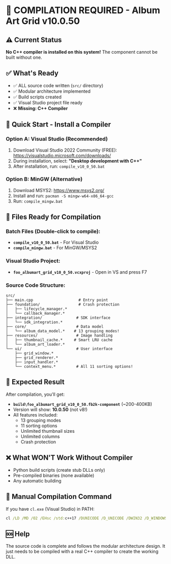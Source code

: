 # 🔨 COMPILATION REQUIRED - Album Art Grid v10.0.50

## ⚠️ Current Status
**No C++ compiler is installed on this system!** The component cannot be built without one.

## ✅ What's Ready
- ✅ ALL source code written (`src/` directory)
- ✅ Modular architecture implemented
- ✅ Build scripts created
- ✅ Visual Studio project file ready
- ❌ **Missing: C++ Compiler**

## 🚀 Quick Start - Install a Compiler

### Option A: Visual Studio (Recommended)
1. Download Visual Studio 2022 Community (FREE):
   https://visualstudio.microsoft.com/downloads/
2. During installation, select: **"Desktop development with C++"**
3. After installation, run: `compile_v10_0_50.bat`

### Option B: MinGW (Alternative)
1. Download MSYS2:
   https://www.msys2.org/
2. Install and run: `pacman -S mingw-w64-x86_64-gcc`
3. Run: `compile_mingw.bat`

## 📁 Files Ready for Compilation

### Batch Files (Double-click to compile):
- **`compile_v10_0_50.bat`** - For Visual Studio
- **`compile_mingw.bat`** - For MinGW/MSYS2

### Visual Studio Project:
- **`foo_albumart_grid_v10_0_50.vcxproj`** - Open in VS and press F7

### Source Code Structure:
```
src/
├── main.cpp                    # Entry point
├── foundation/                 # Crash protection
│   ├── lifecycle_manager.*
│   └── callback_manager.*
├── integration/               # SDK interface
│   └── sdk_integration.*
├── core/                      # Data model
│   └── album_data_model.*    # 13 grouping modes!
├── resources/                 # Image handling
│   ├── thumbnail_cache.*     # Smart LRU cache
│   └── album_art_loader.*
└── ui/                        # User interface
    ├── grid_window.*
    ├── grid_renderer.*
    ├── input_handler.*
    └── context_menu.*         # All 11 sorting options!
```

## 🎯 Expected Result
After compilation, you'll get:
- **`build\foo_albumart_grid_v10_0_50.fb2k-component`** (~200-400KB)
- Version will show: **10.0.50** (not v8!)
- All features included:
  - 13 grouping modes
  - 11 sorting options
  - Unlimited thumbnail sizes
  - Unlimited columns
  - Crash protection

## ❌ What WON'T Work Without Compiler
- Python build scripts (create stub DLLs only)
- Pre-compiled binaries (none available)
- Any automatic building

## 📝 Manual Compilation Command
If you have `cl.exe` (Visual Studio) in PATH:
```cmd
cl /LD /MD /O2 /EHsc /std:c++17 /DUNICODE /D_UNICODE /DWIN32 /D_WINDOWS /Fe:build\foo_albumart_grid.dll src\main.cpp src\foundation\*.cpp src\integration\*.cpp src\core\*.cpp src\resources\*.cpp src\ui\*.cpp /link kernel32.lib user32.lib gdi32.lib gdiplus.lib shell32.lib ole32.lib oleaut32.lib uuid.lib
```

## 🆘 Help
The source code is complete and follows the modular architecture design. It just needs to be compiled with a real C++ compiler to create the working DLL.